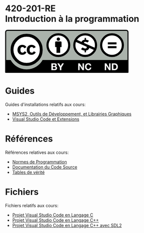 # 420-201-RE<br>Introduction à la programmation

![CCL](Documents/Images/by-nc-nd.png)

# Guides

Guides d'installations relatifs aux cours:

- [MSYS2, Outils de Développement, et Librairies Graphiques](Documents/MSYS2.md)
- [Visual Studio Code et Extensions](Documents/VSCode.md)

# Références

Références relatives aux cours:

- [Normes de Programmation](Documents/Norms.md)
- [Documentation du Code Source](Documents/Doxygen.md)
- [Tables de vérité](Documents/TruthTables.md)

# Fichiers

Fichiers relatifs aux cours:

- [Projet Visual Studio Code en Langage C](Documents/Files/VSCodeCProject.zip)
- [Projet Visual Studio Code en Langage C++](Documents/Files/VSCodeCPPProject.zip)
- [Projet Visual Studio Code en Langage C++ avec SDL2](Documents/Files/VSCodeSDL2Project.zip)
